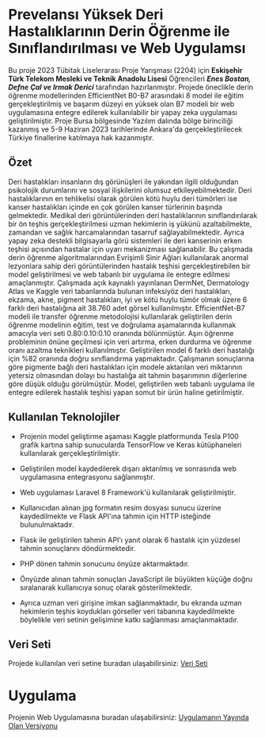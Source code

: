 
# Prevelansı Yüksek Deri Hastalıklarının Derin Öğrenme ile Sınıflandırılması ve Web Uygulamsı

Bu proje 2023 Tübitak Liselerarası Proje Yarışması (2204) için **Eskişehir Türk Telekom Mesleki ve Teknik Anadolu Lisesi** Öğrencileri ***Enes Bostan, Defne Çal ve Irmak Derici*** tarafından hazırlanmıştır. Projede öneclikle derin öğrenme modellerinden EfficientNet B0-B7 arasındaki 8 model ile eğitim gerçekleştirilmiş ve başarım düzeyi en yüksek olan B7 modeli bir web uygulamasına entegre edilerek kullanılabilir bir yapay zeka uygulaması geliştirilmiştir. Proje Bursa bölgesinde Yazılım dalında bölge birinciliği kazanmış ve 5-9 Haziran 2023 tarihlerinde Ankara'da gerçekleştirilecek Türkiye finallerine katılmaya hak kazanmıştır. 


## Özet 
Deri hastalıkları insanların dış görünüşleri ile yakından ilgili olduğundan psikolojik durumlarını ve sosyal ilişkilerini olumsuz etkileyebilmektedir. Deri hastalıklarının en tehlikelisi olarak görülen kötü huylu deri tümörleri ise kanser hastalıkları içinde en çok görülen kanser türlerinin başında gelmektedir. Medikal deri görüntülerinden deri hastalıklarının sınıflandırılarak bir ön teşhis gerçekleştirilmesi uzman hekimlerin iş yükünü azaltabilmekte, zamandan ve sağlık harcamalarından tasarruf sağlayabilmektedir. Ayrıca yapay zeka destekli bilgisayarla görü sistemleri ile deri kanserinin erken teşhisi açısından hastalar için uyarı mekanizması sağlanabilir. Bu çalışmada derin öğrenme algoritmalarından Evrişimli Sinir Ağları kullanılarak anormal lezyonlara sahip deri görüntülerinden hastalık teşhisi gerçekleştirebilen bir model geliştirilmesi ve web tabanlı bir uygulama ile entegre edilmesi amaçlanmıştır. Çalışmada açık kaynaklı yayınlanan DermNet, Dermatology Atlas ve Kaggle veri tabanlarında bulunan infeksiyöz deri hastalıkları, ekzama, akne, pigment hastalıkları, iyi ve kötü huylu tümör olmak üzere 6 farklı deri hastalığına ait 38.760 adet görsel kullanılmıştır. EfficientNet-B7 modeli ile transfer öğrenme metodolojisi kullanılarak geliştirilen derin öğrenme modelinin eğitim, test ve doğrulama aşamalarında kullanmak amacıyla veri seti 0.80:0.10:0.10 oranında bölünmüştür. Aşırı öğrenme probleminin önüne geçilmesi için veri artırma, erken durdurma ve öğrenme oranı azaltma teknikleri kullanılmıştır. Geliştirilen model 6 farklı deri hastalığı için %82 oranında doğru sınıflandırma yapmaktadır. Çalışmanın sonuçlarına göre pigmente bağlı deri hastalıkları için modele aktarılan veri miktarının yetersiz olmasından dolayı bu hastalığa ait tahmin başarımının diğerlerine göre düşük olduğu görülmüştür. Model, geliştirilen web tabanlı uygulama ile entegre edilerek hastalık teşhisi yapan somut bir ürün haline getirilmiştir.

## Kullanılan Teknolojiler
* Projenin model geliştirme aşaması Kaggle platformunda Tesla P100 grafik kartına sahip sunucularda TensorFlow ve Keras kütüphaneleri kullanılarak gerçekleştirilmiştir.

* Geliştirilen model kaydedilerek dışarı aktarılmış ve sonrasında web uygulamasına entegrasyonu sağlanmıştır. 

* Web uygulaması Laravel 8 Framework'ü kullanılarak geliştirilmiştir.

* Kullanıcıdan alınan jpg formatın resim dosyası sunucu üzerine kaydedilmekte ve Flask API'ına tahmin için HTTP isteğinde bulunulmaktadır. 

* Flask ile geliştirilen tahmin API'ı yanıt olarak 6 hastalık için yüzdesel tahmin sonuçlarını döndürmektedir.

* PHP dönen tahmin sonucunu önyüze aktarmaktadır.

* Önyüzde alınan tahmin sonuçları JavaScript ile büyükten küçüğe doğru sıralanarak kullanıcıya sonuç olarak gösterilmektedir.

* Ayrıca uzman veri girişine imkan sağlanmaktadır, bu ekranda uzman hekimlerin teşhis koydukları görseller veri tabanına kaydedilmekte böylelikle veri setinin gelişimine katkı sağlanması amaçlanmaktadır.


## Veri Seti
Projede kullanılan veri setine buradan ulaşabilirsiniz: [Veri Seti](https://www.kaggle.com/datasets/ascanipek/skin-diseases)


# Uygulama

Projenin Web Uygulamasına buradan ulaşabilirsiniz: [Uygulamanın Yayında Olan Versiyonu](http://34.118.92.185)





